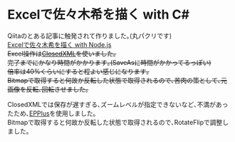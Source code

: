 # Excelで佐々木希を描く with C#

Qiitaのとある記事に触発されて作りました｡(丸パクリです)  
[Excelで佐々木希を描く with Node.js](http://qiita.com/Algebra_nobu/items/33781129460eb0338b1b "Title")  
~~Excel操作は[ClosedXML](https://closedxml.codeplex.com "Title")を使いました｡  
完了までにかなり時間がかかります｡(SaveAsに時間がかかってるっぽい)  
倍率は40%くらいにすると程よい感じになります｡  
Bitmapで取得すると何故か反転した状態で取得されるので､苦肉の策として､元画像を反転､回転させました｡~~  

ClosedXMLでは保存が遅すぎる､ズームレベルが指定できないなど､不満があったため､[EPPlus](http://epplus.codeplex.com/ "Title")を使用しました｡  
Bitmapで取得すると何故か反転した状態で取得されるので､RotateFlipで調整しました｡  